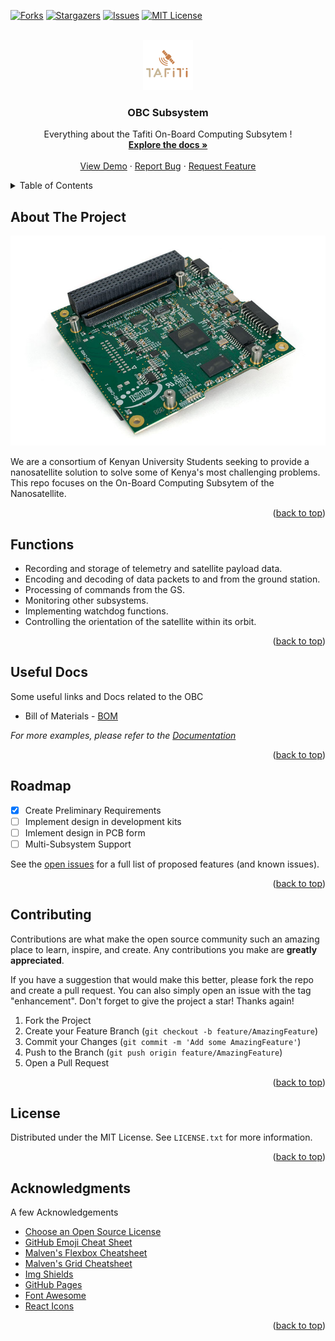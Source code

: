 <div id="top"></div>


[![Forks][forks-shield]][forks-url]
[![Stargazers][stars-shield]][stars-url]
[![Issues][issues-shield]][issues-url]
[![MIT License][license-shield]][license-url]




<!-- PROJECT LOGO -->
<br />
<div align="center">
  <a href="https://github.com/othneildrew/Best-README-Template">
    <img src="images/logo.png" alt="Logo" width="80" height="80">
  </a>

  <h3 align="center">OBC Subsystem</h3>

  <p align="center">
    Everything about the Tafiti On-Board Computing Subsytem !
    <br />
    <a href="https://github.com/tafiti-org/Subsytems/tree/main/OBC"><strong>Explore the docs »</strong></a>
    <br />
    <br />
    <a href="https://tafiti-org.github.io/">View Demo</a>
    ·
    <a href="https://github.com/tafiti-org/Subsytems/issues">Report Bug</a>
    ·
    <a href="https://github.com/tafiti-org/Subsytems/issues">Request Feature</a>
  </p>
</div>



<!-- TABLE OF CONTENTS -->
<details>
  <summary>Table of Contents</summary>
  <ol>
    <li>
      <a href="#about-the-project">About The Project</a>
    </li>
    <li>
      <a href="#functions">Functions</a>
    </li>
    <li><a href="#useful-docs">Useful Docs</a></li>
    <li><a href="#roadmap">Roadmap</a></li>
    <li><a href="#contributing">Contributing</a></li>
    <li><a href="#license">License</a></li>
    <li><a href="#acknowledgments">Acknowledgments</a></li>
  </ol>
</details>



<!-- ABOUT THE PROJECT -->
## About The Project

[![OBC Screen Shot][product-screenshot]](https://example.com)

We are a consortium of Kenyan University Students seeking to provide a nanosatellite solution to solve some of Kenya's most challenging problems.
<br>
This repo focuses on the On-Board Computing Subsytem of the Nanosatellite.

<p align="right">(<a href="#top">back to top</a>)</p>







<!-- GETTING STARTED -->
## Functions

- Recording and storage of telemetry and satellite payload data.
- Encoding and decoding of data packets to and from the ground station.
- Processing of commands from the GS.
- Monitoring other subsystems.
- Implementing watchdog functions.
- Controlling the orientation of the satellite within its orbit.



<p align="right">(<a href="#top">back to top</a>)</p>


<!-- USAGE EXAMPLES -->
## Useful Docs

Some useful links and Docs related to the OBC

- Bill of Materials - [BOM](https://docs.google.com/document/d/1esgKfZcyvfg3M8btrjpVDSdT7cQNn-XASvzqtfd8rOg/edit#)

_For more examples, please refer to the [Documentation](https://example.com)_

<p align="right">(<a href="#top">back to top</a>)</p>



<!-- ROADMAP -->
## Roadmap

- [x] Create Preliminary Requirements
- [ ] Implement design in development kits
- [ ] Imlement design in PCB form
- [ ] Multi-Subsystem Support

See the [open issues](https://github.com/tafiti-org/Subsytems/issues) for a full list of proposed features (and known issues).

<p align="right">(<a href="#top">back to top</a>)</p>



<!-- CONTRIBUTING -->
## Contributing

Contributions are what make the open source community such an amazing place to learn, inspire, and create. Any contributions you make are **greatly appreciated**.

If you have a suggestion that would make this better, please fork the repo and create a pull request. You can also simply open an issue with the tag "enhancement".
Don't forget to give the project a star! Thanks again!

1. Fork the Project
2. Create your Feature Branch (`git checkout -b feature/AmazingFeature`)
3. Commit your Changes (`git commit -m 'Add some AmazingFeature'`)
4. Push to the Branch (`git push origin feature/AmazingFeature`)
5. Open a Pull Request

<p align="right">(<a href="#top">back to top</a>)</p>



<!-- LICENSE -->
## License

Distributed under the MIT License. See `LICENSE.txt` for more information.

<p align="right">(<a href="#top">back to top</a>)</p>







<!-- ACKNOWLEDGMENTS -->
## Acknowledgments

A few Acknowledgements

* [Choose an Open Source License](https://choosealicense.com)
* [GitHub Emoji Cheat Sheet](https://www.webpagefx.com/tools/emoji-cheat-sheet)
* [Malven's Flexbox Cheatsheet](https://flexbox.malven.co/)
* [Malven's Grid Cheatsheet](https://grid.malven.co/)
* [Img Shields](https://shields.io)
* [GitHub Pages](https://pages.github.com)
* [Font Awesome](https://fontawesome.com)
* [React Icons](https://react-icons.github.io/react-icons/search)

<p align="right">(<a href="#top">back to top</a>)</p>



<!-- MARKDOWN LINKS & IMAGES -->
<!-- https://www.markdownguide.org/basic-syntax/#reference-style-links -->

[forks-shield]: https://img.shields.io/github/forks/tafiti-org/Subsytems?style=for-the-badge
[forks-url]: https://github.com/tafiti-org/Subsytems/network/members
[stars-shield]: https://img.shields.io/github/stars/tafiti-org/Subsytems?style=for-the-badge
[stars-url]: https://github.com/tafiti-org/Subsytems/stargazers
[issues-shield]: https://img.shields.io/github/issues/tafiti-org/Subsytems?style=for-the-badge
[issues-url]: https://github.com/tafiti-org/Subsytems/issues
[license-shield]: https://img.shields.io/github/license/tafiti-org/Subsytems?style=for-the-badge
[license-url]: https://github.com/tafiti-org/Subsytems/blob/main/LICENSE
[product-screenshot]: images/OBC.jpg
